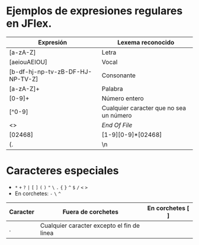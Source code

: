 # Ejemplos de expresiones regulares **en JFlex**.

| Expresión                             | Lexema reconocido    |
|---------------------------------------|----------------------|
| [a-zA-Z]                              | Letra                |
| [aeiouAEIOU]                          | Vocal                |
| [b-df-hj-np-tv-zB-DF-HJ-NP-TV-Z]      | Consonante           |
| [a-zA-Z]+                             | Palabra              |
| [0-9]+                                | Número entero        |
| [^0-9]								| Cualquier caracter que no sea un número |
| <<EOF>>                               | _End Of File_        |
| [02468]|[1-9][0-9]*[02468]		    | Número par (natural) |
| (.|\n|\r)*                            | Cadena ASCII (del 1 al 127) |
 

# Caracteres especiales
* `*` `+` `?` `|` `[` `]` `(` `)` `"` `\` `.` `{` `}` `^` `$` `/` `<`  `>`
* En corchetes: `-` `\` `^`	

| Caracter | Fuera de corchetes                        | En corchetes [ ]    |
|----------|-------------------------------------------|---------------------|
| .        |Cualquier caracter excepto el fin de linea | 

